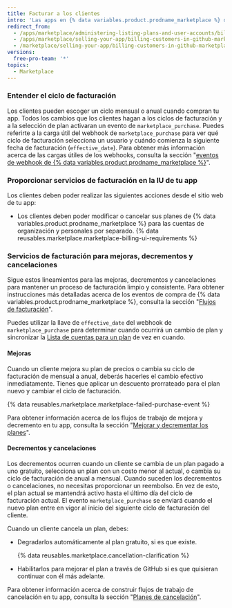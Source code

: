 ```yaml
---
title: Facturar a los clientes
intro: 'Las apps en {% data variables.product.prodname_marketplace %} deben apegarse a los lineamientos de facturación de GitHub y apoyar a los servicios recomendados. El seguir nuestros lineamientos ayuda a los clientes a navegar en el proceso de facturación sin ninguna sorpresa.'
redirect_from:
  - /apps/marketplace/administering-listing-plans-and-user-accounts/billing-customers-in-github-marketplace/
  - /apps/marketplace/selling-your-app/billing-customers-in-github-marketplace/
  - /marketplace/selling-your-app/billing-customers-in-github-marketplace
versions:
  free-pro-team: '*'
topics:
  - Marketplace
---
```




### Entender el ciclo de facturación

Los clientes pueden escoger un ciclo mensual o anual cuando compran tu app. Todos los cambios que los clientes hagan a los ciclos de facturación y a la selección de plan activaran un evento de `marketplace_purchase`. Puedes referirte a la carga útil del webhook de `marketplace_purchase` para ver qué ciclo de facturación selecciona un usuario y cuándo comienza la siguiente fecha de facturación (`effective_date`). Para obtener más información acerca de las cargas útiles de los webhooks, consulta la sección "[eventos de webhook de {% data variables.product.prodname_marketplace %}](/marketplace/integrating-with-the-github-marketplace-api/github-marketplace-webhook-events/)".

### Proporcionar servicios de facturación en la IU de tu app

Los clientes deben poder realizar las siguientes acciones desde el sitio web de tu app:
- Los clientes deben poder modificar o cancelar sus planes de {% data variables.product.prodname_marketplace %} para las cuentas de organización y personales por separado.
{% data reusables.marketplace.marketplace-billing-ui-requirements %}

### Servicios de facturación para mejoras, decrementos y cancelaciones

Sigue estos lineamientos para las mejoras, decrementos y cancelaciones para mantener un proceso de facturación limpio y consistente. Para obtener instrucciones más detalladas acerca de los eventos de compra de {% data variables.product.prodname_marketplace %}, consulta la sección "[Flujos de facturación](/marketplace/integrating-with-the-github-marketplace-api/#billing-flows)".

Puedes utilizar la llave de `effective_date` del webhook de `marketplace_purchase` para determinar cuando ocurrirá un cambio de plan y sincronizar la [Lista de cuentas para un plan](/v3/apps/marketplace/#list-accounts-for-a-plan) de vez en cuando.

#### Mejoras

Cuando un cliente mejora su plan de precios o cambia su ciclo de facturación de mensual a anual, deberás hacerles el cambio efectivo inmediatamente. Tienes que aplicar un descuento prorrateado para el plan nuevo y cambiar el ciclo de facturación.

{% data reusables.marketplace.marketplace-failed-purchase-event %}

Para obtener información acerca de los flujos de trabajo de mejora y decremento en tu app, consulta la sección "[Mejorar y decrementar los planes](/marketplace/integrating-with-the-github-marketplace-api/upgrading-and-downgrading-plans/)".

#### Decrementos y cancelaciones

Los decrementos ocurren cuando un cliente se cambia de un plan pagado a uno gratuito, selecciona un plan con un costo menor al actual, o cambia su ciclo de facturación de anual a mensual. Cuando suceden los decrementos o cancelaciones, no necesitas proporcionar un reembolso. En vez de esto, el plan actual se mantendrá activo hasta el último día del ciclo de facturación actual. El evento `marketplace_purchase` se enviará cuando el nuevo plan entre en vigor al inicio del siguiente ciclo de facturación del cliente.

Cuando un cliente cancela un plan, debes:
- Degradarlos automáticamente al plan gratuito, si es que existe.

  {% data reusables.marketplace.cancellation-clarification %}
- Habilitarlos para mejorar el plan a través de GitHub si es que quisieran continuar con él más adelante.

Para obtener información acerca de construir flujos de trabajo de cancelación en tu app, consulta la sección "[Planes de cancelación](/marketplace/integrating-with-the-github-marketplace-api/cancelling-plans/)".
